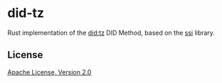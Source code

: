 # did-tz

Rust implementation of the [did:tz][] DID Method, based on the [ssi][] library.

## License

[Apache License, Version 2.0](http://www.apache.org/licenses/)

[did:tz]: https://did-tezos.spruceid.com/
[ssi]: https://github.com/spruceid/ssi/
